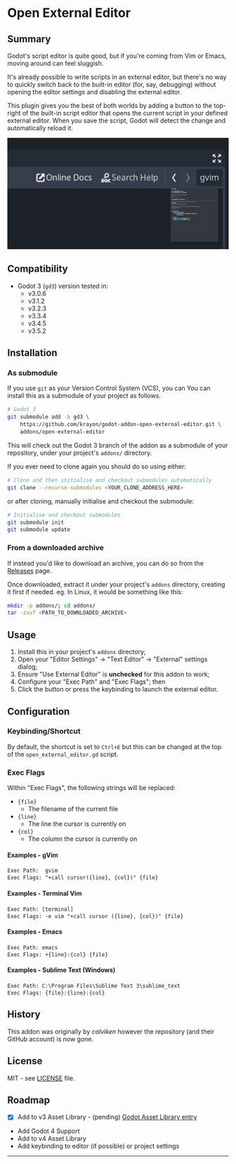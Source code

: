 # Open External Editor

## Summary

Godot's script editor is quite good, but if you're coming from Vim or Emacs,
moving around can feel sluggish.

It's already possible to write scripts in an external editor, but there's no way
to quickly switch back to the built-in editor (for, say, debugging) without
opening the editor settings and disabling the external editor.

This plugin gives you the best of both worlds by adding a button to the
top-right of the built-in script editor that opens the current script in your
defined external editor. When you save the script, Godot will detect the change
and automatically reload it.

![Screenshot](screenshot.png)

## Compatibility

- Godot 3 (`gd3`) version tested in:
  - v3.0.6
  - v3.1.2
  - v3.2.3
  - v3.3.4
  - v3.4.5
  - v3.5.2

## Installation

### As submodule

If you use `git` as your Version Control System (VCS), you can You can install
this as a submodule of your project as follows.

```bash
# Godot 3
git submodule add -b gd3 \
    https://github.com/krayon/godot-addon-open-external-editor.git \
    addons/open-external-editor
```

This will check out the Godot 3 branch of the addon as a submodule of your
repository, under your project's `addons/` directory.

If you ever need to clone again you should do so using either:

```bash
# Clone and then initialise and checkout submodules automatically
git clone --recurse-submodules <YOUR_CLONE_ADDRESS_HERE>
```

or after cloning, manually initialise and checkout the submodule:

```bash
# Initialise and checkout submodules
git submodule init
git submodule update
```

### From a downloaded archive

If instead you'd like to download an archive, you can do so from the
[Releases](https://github.com/krayon/godot-addon-open-external-editor/releases)
page.

Once downloaded, extract it under your project's `addons` directory, creating it
first if needed. eg. In Linux, it would be something like this:

```bash
mkdir -p addons/; cd addons/
tar -zxvf <PATH_TO_DOWNLOADED_ARCHIVE>
```

## Usage

1. Install this in your project's `addons` directory;
2. Open your "Editor Settings" -> "Text Editor" -> "External" settings dialog;
3. Ensure "Use External Editor" is **unchecked** for this addon to work;
4. Configure your "Exec Path" and "Exec Flags"; then
5. Click the button or press the keybinding to launch the external editor.

## Configuration

### Keybinding/Shortcut

By default, the shortcut is set to `Ctrl+E` but this can be changed at the top
of the `open_external_editor.gd` script.

### Exec Flags

Within "Exec Flags", the following strings will be replaced:

  - `{file}`
    - The filename of the current file
  - `{line}`
    - The line the cursor is currently on
  - `{col}`
    - The column the cursor is currently on

#### Examples - gVim

```
Exec Path:  gvim
Exec Flags: "+call cursor({line}, {col})" {file}
```

#### Examples - Terminal Vim

```
Exec Path: [terminal]
Exec Flags: -e vim "+call cursor ({line}, {col})" {file}
```

#### Examples - Emacs

```
Exec Path: emacs
Exec Flags: +{line}:{col} {file}
```

#### Examples - Sublime Text (Windows)

```
Exec Path: C:\Program Files\Sublime Text 3\sublime_text
Exec Flags: {file}:{line}:{col}
```

## History

This addon was originally by _calviken_ however the repository (and their GitHub
account) is now gone.

## License

MIT - see [LICENSE](LICENSE) file.

## Roadmap

- [x] Add to v3 Asset Library - (pending) [Godot Asset Library entry](https://godotengine.org/asset-library/asset/7523)
- Add Godot 4 Support
- Add to v4 Asset Library
- Add keybinding to editor (if possible) or project settings

----
[//]: # ( vim: set ts=4 sw=4 et cindent tw=80 ai si syn=markdown ft=markdown: )

